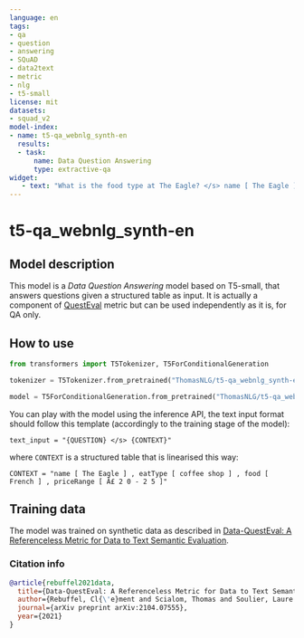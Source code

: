```yaml
---
language: en
tags:
- qa
- question
- answering
- SQuAD
- data2text
- metric
- nlg
- t5-small
license: mit
datasets:
- squad_v2
model-index:
- name: t5-qa_webnlg_synth-en
  results:
  - task:
      name: Data Question Answering
      type: extractive-qa
widget:
   - text: "What is the food type at The Eagle? </s> name [ The Eagle ] , eatType [ coffee shop ] , food [ French ] , priceRange [ Â£ 2 0 - 2 5 ]"
---
```

# t5-qa_webnlg_synth-en

## Model description
This model is a *Data Question Answering* model based on T5-small, that answers questions given a structured table as input.
It is actually a component of [QuestEval](https://github.com/ThomasScialom/QuestEval) metric but can be used independently as it is, for QA only.


## How to use
```python
from transformers import T5Tokenizer, T5ForConditionalGeneration

tokenizer = T5Tokenizer.from_pretrained("ThomasNLG/t5-qa_webnlg_synth-en")

model = T5ForConditionalGeneration.from_pretrained("ThomasNLG/t5-qa_webnlg_synth-en")
```

You can play with the model using the inference API, the text input format should follow this template (accordingly to the training stage of the model):

`text_input = "{QUESTION} </s> {CONTEXT}"`

where `CONTEXT` is a structured table that is linearised this way:

`CONTEXT = "name [ The Eagle ] , eatType [ coffee shop ] , food [ French ] , priceRange [ Â£ 2 0 - 2 5 ]"`


## Training data
The model was trained on synthetic data as described in [Data-QuestEval: A Referenceless Metric for Data to Text Semantic Evaluation](https://arxiv.org/abs/2104.07555).

### Citation info

```bibtex
@article{rebuffel2021data,
  title={Data-QuestEval: A Referenceless Metric for Data to Text Semantic Evaluation},
  author={Rebuffel, Cl{\'e}ment and Scialom, Thomas and Soulier, Laure and Piwowarski, Benjamin and Lamprier, Sylvain and Staiano, Jacopo and Scoutheeten, Geoffrey and Gallinari, Patrick},
  journal={arXiv preprint arXiv:2104.07555},
  year={2021}
}
```